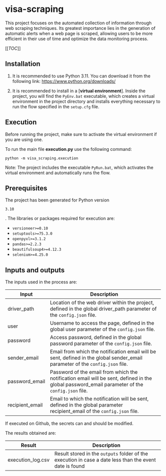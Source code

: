 # visa-scraping

This project focuses on the automated collection of information through web scraping techniques. Its greatest importance lies in the generation of automatic alerts when a web page is scraped, allowing users to be more efficient in their use of time and optimize the data monitoring process.

[[_TOC_]]

## Installation

1. It is recommended to use Python 3.11. You can download it from the following link: https://www.python.org/downloads/

2. It is recommended to install in a [**virtual environment**]. Inside the project, you will find the ```PyEnv.bat``` executable, which creates a virtual environment in the project directory and installs everything necessary to run the flow specified in the ```setup.cfg``` file.

## Execution

Before running the project, make sure to activate the virtual environment if you are using one.

To run the main file **execution.py** use the following command:

```
python -m visa_scraping.execution
```

Note: The project includes the executable ```PyRun.bat```, which activates the virtual environment and automatically runs the flow.


## Prerequisites

The project has been generated for Python version
```
3.10
```
. The libraries or packages required for execution are:
- `versioneer>=0.10`
- `setuptools>=75.3.0`
- `openpyxl>=3.1.2`
- `pandas>=2.2.3`
- `beautifulsoup4>=4.12.3`
- `selenium>=4.25.0`


## Inputs and outputs

The inputs used in the process are:

| Input | Description|
| - | - |
| driver_path | Location of the web driver within the project, defined in the global driver_path parameter of the ```config.json``` file. |
| user | Username to access the page, defined in the global user parameter of the ```config.json``` file. |
| password | Access password, defined in the global password parameter of the ```config.json``` file. |
| sender_email | Email from which the notification email will be sent, defined in the global sender_email parameter of the ```config.json``` file. |
| password_email | Password of the email from which the notification email will be sent, defined in the global password_email parameter of the ```config.json``` file. |
| recipient_email | Email to which the notification will be sent, defined in the global parameter recipient_email of the ```config.json``` file. |

If executed on Github, the secrets can and should be modified.

The results obtained are:

| Result| Description|
| - | - |
| execution_log.csv | Result stored in the ```outputs``` folder of the execution in case a date less than the event date is found |
